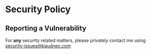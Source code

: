 # Security Policy

## Reporting a Vulnerability

For **any** security related matters, please privately contact me using security-issues@baudneo.com 
